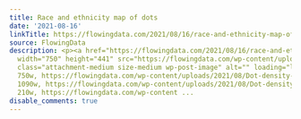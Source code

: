 ```yaml
---
title: Race and ethnicity map of dots
date: '2021-08-16'
linkTitle: https://flowingdata.com/2021/08/16/race-and-ethnicity-map-of-dots/
source: FlowingData
description: <p><a href="https://flowingdata.com/2021/08/16/race-and-ethnicity-map-of-dots/"><img
  width="750" height="441" src="https://flowingdata.com/wp-content/uploads/2021/08/Dot-density-map-of-dots-750x441.png"
  class="attachment-medium size-medium wp-post-image" alt="" loading="lazy" srcset="https://flowingdata.com/wp-content/uploads/2021/08/Dot-density-map-of-dots-750x441.png
  750w, https://flowingdata.com/wp-content/uploads/2021/08/Dot-density-map-of-dots-1090x641.png
  1090w, https://flowingdata.com/wp-content/uploads/2021/08/Dot-density-map-of-dots-210x124.png
  210w, https://flowingdata.com/wp-content ...
disable_comments: true
---
```

<p><a href="https://flowingdata.com/2021/08/16/race-and-ethnicity-map-of-dots/"><img width="750" height="441" src="https://flowingdata.com/wp-content/uploads/2021/08/Dot-density-map-of-dots-750x441.png" class="attachment-medium size-medium wp-post-image" alt="" loading="lazy" srcset="https://flowingdata.com/wp-content/uploads/2021/08/Dot-density-map-of-dots-750x441.png 750w, https://flowingdata.com/wp-content/uploads/2021/08/Dot-density-map-of-dots-1090x641.png 1090w, https://flowingdata.com/wp-content/uploads/2021/08/Dot-density-map-of-dots-210x124.png 210w, https://flowingdata.com/wp-content ...